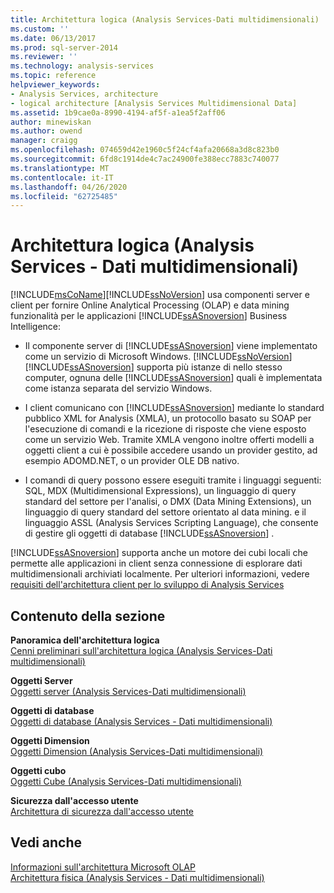 ```yaml
---
title: Architettura logica (Analysis Services-Dati multidimensionali) | Microsoft Docs
ms.custom: ''
ms.date: 06/13/2017
ms.prod: sql-server-2014
ms.reviewer: ''
ms.technology: analysis-services
ms.topic: reference
helpviewer_keywords:
- Analysis Services, architecture
- logical architecture [Analysis Services Multidimensional Data]
ms.assetid: 1b9cae0a-8990-4194-af5f-a1ea5f2aff06
author: minewiskan
ms.author: owend
manager: craigg
ms.openlocfilehash: 074659d42e1960c5f24cf4afa20668a3d8c823b0
ms.sourcegitcommit: 6fd8c1914de4c7ac24900fe388ecc7883c740077
ms.translationtype: MT
ms.contentlocale: it-IT
ms.lasthandoff: 04/26/2020
ms.locfileid: "62725485"
---
```

# <a name="logical-architecture-analysis-services---multidimensional-data"></a>Architettura logica (Analysis Services - Dati multidimensionali)
  [!INCLUDE[msCoName](../../../includes/msconame-md.md)][!INCLUDE[ssNoVersion](../../../includes/ssnoversion-md.md)] usa componenti server e client per fornire Online Analytical Processing (OLAP) e data mining funzionalità per le applicazioni [!INCLUDE[ssASnoversion](../../../includes/ssasnoversion-md.md)] Business Intelligence:  
  
-   Il componente server di [!INCLUDE[ssASnoversion](../../../includes/ssasnoversion-md.md)] viene implementato come un servizio di Microsoft Windows. [!INCLUDE[ssNoVersion](../../../includes/ssnoversion-md.md)][!INCLUDE[ssASnoversion](../../../includes/ssasnoversion-md.md)] supporta più istanze di nello stesso computer, ognuna delle [!INCLUDE[ssASnoversion](../../../includes/ssasnoversion-md.md)] quali è implementata come istanza separata del servizio Windows.  
  
-   I client comunicano con [!INCLUDE[ssASnoversion](../../../includes/ssasnoversion-md.md)] mediante lo standard pubblico XML for Analysis (XMLA), un protocollo basato su SOAP per l'esecuzione di comandi e la ricezione di risposte che viene esposto come un servizio Web. Tramite XMLA vengono inoltre offerti modelli a oggetti client a cui è possibile accedere usando un provider gestito, ad esempio ADOMD.NET, o un provider OLE DB nativo.  
  
-   I comandi di query possono essere eseguiti tramite i linguaggi seguenti: SQL, MDX (Multidimensional Expressions), un linguaggio di query standard del settore per l'analisi, o DMX (Data Mining Extensions), un linguaggio di query standard del settore orientato al data mining. e il linguaggio ASSL (Analysis Services Scripting Language), che consente di gestire gli oggetti di database [!INCLUDE[ssASnoversion](../../../includes/ssasnoversion-md.md)] .  
  
 [!INCLUDE[ssASnoversion](../../../includes/ssasnoversion-md.md)] supporta anche un motore dei cubi locali che permette alle applicazioni in client senza connessione di esplorare dati multidimensionali archiviati localmente. Per ulteriori informazioni, vedere [requisiti dell'architettura client per lo sviluppo di Analysis Services](../olap-physical/client-architecture-requirements-for-analysis-services-development.md)  
  
## <a name="in-this-section"></a>Contenuto della sezione  
 **Panoramica dell'architettura logica**  
 [Cenni preliminari sull'architettura logica &#40;Analysis Services-Dati multidimensionali&#41;](logical-architecture-overview-analysis-services-multidimensional-data.md)  
  
 **Oggetti Server**  
 [Oggetti server &#40;Analysis Services-Dati multidimensionali&#41;](server-objects-analysis-services-multidimensional-data.md)  
  
 **Oggetti di database**  
 [Oggetti di database &#40;Analysis Services - Dati multidimensionali&#41;](database-objects-analysis-services-multidimensional-data.md)  
  
 **Oggetti Dimension**  
 [Oggetti Dimension &#40;Analysis Services-Dati multidimensionali&#41;](../../multidimensional-models-olap-logical-dimension-objects/dimension-objects-analysis-services-multidimensional-data.md)  
  
 **Oggetti cubo**  
 [Oggetti Cube &#40;Analysis Services-Dati multidimensionali&#41;](../../multidimensional-models-olap-logical-cube-objects/cube-objects-analysis-services-multidimensional-data.md)  
  
 **Sicurezza dall'accesso utente**  
 [Architettura di sicurezza dall'accesso utente](understanding-microsoft-olap-logical-architecture.md)  
  
## <a name="see-also"></a>Vedi anche  
 [Informazioni sull'architettura Microsoft OLAP](../olap-physical/understanding-microsoft-olap-architecture.md)   
 [Architettura fisica &#40;Analysis Services - Dati multidimensionali&#41;](../olap-physical/understanding-microsoft-olap-physical-architecture.md)  
  
  
